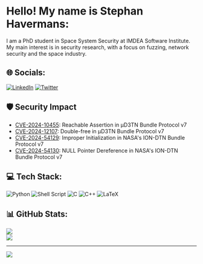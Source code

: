 # Hello! My name is Stephan Havermans:
I am a PhD student in Space System Security at IMDEA Software Institute. My main interest is in security research, with a focus on fuzzing, network security and the space industry.

## 🌐 Socials:
[![LinkedIn](https://img.shields.io/badge/LinkedIn-%230077B5.svg?logo=linkedin&logoColor=white)](https://linkedin.com/in/stephan-havermans) [![Twitter](https://img.shields.io/badge/Twitter-%231DA1F2.svg?logo=Twitter&logoColor=white)](https://twitter.com/StephanHav) 

## 🛡️ Security Impact
- [CVE-2024-10455](https://www.cve.org/CVERecord?id=CVE-2024-10455): Reachable Assertion in µD3TN Bundle Protocol v7
- [CVE-2024-12107](https://www.cve.org/CVERecord?id=CVE-2024-12107): Double-free in µD3TN Bundle Protocol v7
- [CVE-2024-54129](https://www.cve.org/CVERecord?id=CVE-2024-54129): Improper Initialization in NASA's ION-DTN Bundle Protocol v7
- [CVE-2024-54130](https://www.cve.org/CVERecord?id=CVE-2024-54130): NULL Pointer Dereference in NASA's ION-DTN Bundle Protocol v7


## 💻 Tech Stack:
![Python](https://img.shields.io/badge/python-3670A0?style=for-the-badge&logo=python&logoColor=ffdd54) ![Shell Script](https://img.shields.io/badge/shell_script-%23121011.svg?style=for-the-badge&logo=gnu-bash&logoColor=white) ![C](https://img.shields.io/badge/c-%2300599C.svg?style=for-the-badge&logo=c&logoColor=white) ![C++](https://img.shields.io/badge/c++-%2300599C.svg?style=for-the-badge&logo=c%2B%2B&logoColor=white) ![LaTeX](https://img.shields.io/badge/latex-%23008080.svg?style=for-the-badge&logo=latex&logoColor=white) 


## 📊 GitHub Stats:
<!-- ![](https://github-readme-stats.vercel.app/api?username=StephanHav&theme=dark&hide_border=false&include_all_commits=false&count_private=true)<br/> -->
![](https://github-readme-streak-stats.herokuapp.com/?user=StephanHav&theme=dark&hide_border=false)<br/>
![](https://github-readme-stats.vercel.app/api/top-langs/?username=StephanHav&theme=dark&hide_border=false&include_all_commits=true&count_private=true&layout=compact)


---
[![](https://visitcount.itsvg.in/api?id=StephanHav&icon=0&color=0)](https://visitcount.itsvg.in)

<!-- Proudly created with GPRM ( https://gprm.itsvg.in ) -->
